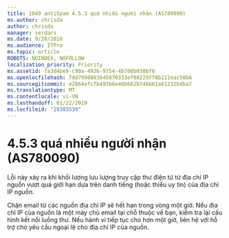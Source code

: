 ```yaml
---
title: 1049 antiSpam 4.5.3 quá nhiều người nhận (AS780090)
ms.author: chrisda
author: chrisda
manager: serdars
ms.date: 9/28/2018
ms.audience: ITPro
ms.topic: article
ROBOTS: NOINDEX, NOFOLLOW
localization_priority: Priority
ms.assetid: fa3d4be9-c90a-4926-9754-4b708b038bf6
ms.openlocfilehash: 7dd7998863645870333ef08229ff8b111eac58b6
ms.sourcegitcommit: e2864efcfb493b6e46b662b746661a61232bdba7
ms.translationtype: MT
ms.contentlocale: vi-VN
ms.lasthandoff: 01/22/2019
ms.locfileid: "29383539"
---
```

# <a name="453-too-many-recipients-as780090"></a>4.5.3 quá nhiều người nhận (AS780090)

Lỗi này xảy ra khi khối lượng lưu lượng truy cập thư điện tử từ địa chỉ IP nguồn vượt quá giới hạn dựa trên danh tiếng (hoặc thiếu uy tín) của địa chỉ IP nguồn.
  
Chặn email từ các nguồn địa chỉ IP sẽ hết hạn trong vòng một giờ. Nếu địa chỉ IP của nguồn là một máy chủ email tại chỗ thuộc về bạn, kiểm tra lại cấu hình kết nối luồng thư. Nếu hành vi tiếp tục cho hơn một giờ, liên hệ với hỗ trợ cho yêu cầu ngoại lệ cho địa chỉ IP của nguồn.
  

